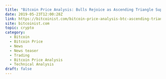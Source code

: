 ```yaml
---
title: "Bitcoin Price Analysis: Bulls Rejoice as Ascending Triangle Support Holds"
date: 2019-05-23T12:00:28Z
link: https://bitcoinist.com/bitcoin-price-analysis-btc-ascending-triangle-holds/?utm_medium=RSS&utm_source=hune
site: bitcoinist.com
topic: crypto
category:
  - Bitcoin
  - Bitcoin Price
  - News
  - News teaser
  - Trading
  - Bitcoin Price Analysis
  - Technical Analysis
draft: false
---
```

